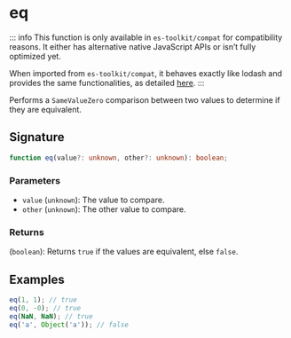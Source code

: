 # eq

::: info
This function is only available in `es-toolkit/compat` for compatibility reasons. It either has alternative native JavaScript APIs or isn’t fully optimized yet.

When imported from `es-toolkit/compat`, it behaves exactly like lodash and provides the same functionalities, as detailed [here](../../../compatibility.md).
:::

Performs a `SameValueZero` comparison between two values to determine if they are equivalent.

## Signature

```typescript
function eq(value?: unknown, other?: unknown): boolean;
```

### Parameters

- `value` (`unknown`): The value to compare.
- `other` (`unknown`): The other value to compare.

### Returns

(`boolean`): Returns `true` if the values are equivalent, else `false`.

## Examples

```typescript
eq(1, 1); // true
eq(0, -0); // true
eq(NaN, NaN); // true
eq('a', Object('a')); // false
```
